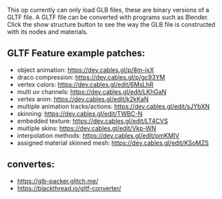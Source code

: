 This op currently can only load GLB files, these are binary versions of a GLTF file.
A GLTF file can be converted with programs such as Blender.
Click the show structure button to see the way the GLB file is constructed with its nodes and materials.


## GLTF Feature example patches:

- object animation: https://dev.cables.gl/p/8m-jxX
- draco compression: https://dev.cables.gl/p/gc93YM
- vertex colors: https://dev.cables.gl/edit/6MsLhR
- multi uv channels: https://dev.cables.gl/edit/LKhGaN
- vertex anim: https://dev.cables.gl/edit/k2kKaN 
- multiple animation tracks/actions: https://dev.cables.gl/edit/sJYbXN
- skinning: https://dev.cables.gl/edit/TWBC-N
- embedded texture: https://dev.cables.gl/edit/LT4CVS
- multiple skins: https://dev.cables.gl/edit/Vkp-WN
- interpolation methods: https://dev.cables.gl/edit/pmKMIV
- assigned material skinned mesh: https://dev.cables.gl/edit/KSoMZS


## convertes:
- https://glb-packer.glitch.me/
- https://blackthread.io/gltf-converter/